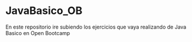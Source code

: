 # JavaBasico_OB
En este repositorio ire subiendo los ejercicios que vaya realizando de Java Basico en Open Bootcamp
